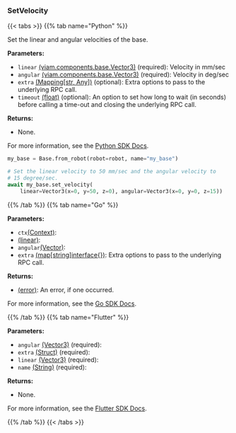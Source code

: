 ### SetVelocity

{{< tabs >}}
{{% tab name="Python" %}}

Set the linear and angular velocities of the base.

**Parameters:**

- `linear` [(viam.components.base.Vector3)](<INSERT PARAM TYPE LINK>) (required): Velocity in mm/sec
- `angular` [(viam.components.base.Vector3)](<INSERT PARAM TYPE LINK>) (required): Velocity in deg/sec
- `extra` [(Mapping[str, Any])](<INSERT PARAM TYPE LINK>) (optional): Extra options to pass to the underlying RPC call.
- `timeout` [(float)](<INSERT PARAM TYPE LINK>) (optional): An option to set how long to wait (in seconds) before calling a time-out and closing the underlying RPC call.

**Returns:**

- None.

For more information, see the [Python SDK Docs](https://python.viam.dev/autoapi/viam/components/base/client/index.html#viam.components.base.client.BaseClient.set_velocity).

``` python {class="line-numbers linkable-line-numbers"}
my_base = Base.from_robot(robot=robot, name="my_base")

# Set the linear velocity to 50 mm/sec and the angular velocity to
# 15 degree/sec.
await my_base.set_velocity(
    linear=Vector3(x=0, y=50, z=0), angular=Vector3(x=0, y=0, z=15))
```

{{% /tab %}}
{{% tab name="Go" %}}

**Parameters:**

- `ctx`[(Context)](https://pkg.go.dev/context#Context):
- [(linear)](<INSERT PARAM TYPE LINK>):
- `angular`[(Vector)](https://pkg.go.dev/github.com/golang/geo/r3#Vector):
- `extra` [(map[string]interface\{\})](https://go.dev/blog/maps): Extra options to pass to the underlying RPC call.

**Returns:**

- [(error)](https://pkg.go.dev/builtin#error): An error, if one occurred.

For more information, see the [Go SDK Docs](https://pkg.go.dev/go.viam.com/rdk/components/base#Base).

{{% /tab %}}
{{% tab name="Flutter" %}}

**Parameters:**

- `angular` [(Vector3)](https://flutter.viam.dev/viam_sdk/Vector3-class.html) (required):
- `extra` [(Struct)](<INSERT PARAM TYPE LINK>) (required):
- `linear` [(Vector3)](https://flutter.viam.dev/viam_sdk/Vector3-class.html) (required):
- `name` [(String)](https://api.flutter.dev/flutter/dart-core/String-class.html) (required):

**Returns:**

- None.

For more information, see the [Flutter SDK Docs](https://flutter.viam.dev/viam_protos.component.base/BaseServiceClient/setVelocity.html).

{{% /tab %}}
{{< /tabs >}}
